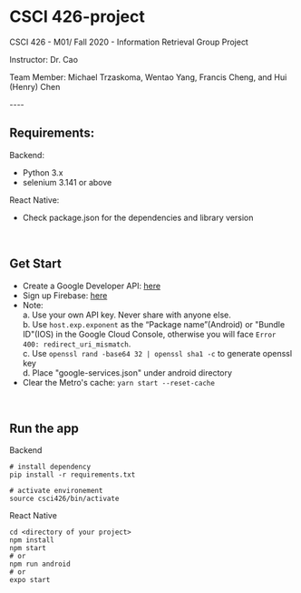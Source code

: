 # CSCI 426-project

<p>
CSCI 426 - M01/ Fall 2020 - Information Retrieval Group Project

Instructor: Dr. Cao

Team Member: Michael Trzaskoma, Wentao Yang, Francis Cheng, and Hui (Henry) Chen
</p>
----



## Requirements:

Backend:
  * Python 3.x
  * selenium 3.141 or above
  
React Native:
  * Check package.json for the dependencies and library version

<br>

## Get Start
  * Create a Google Developer API: <a href="https://console.developers.google.com/apis/dashboard"> here </a>
  * Sign up Firebase: <a href="https://console.firebase.google.com/">here</a>
  * Note: <br>
    a. Use your own API key. Never share with anyone else. <br>
    b. Use ```host.exp.exponent``` as the “Package name”(Android) or "Bundle ID"(IOS) in the Google Cloud Console, otherwise you will face ```Error 400: redirect_uri_mismatch```.<br>
    c. Use ```openssl rand -base64 32 | openssl sha1 -c``` to generate openssl key<br>
    d. Place "google-services.json" under android directory
  * Clear the Metro's cache: ```yarn start --reset-cache```

<br>

## Run the app
Backend
  ```
  # install dependency
  pip install -r requirements.txt
  
  # activate environement
  source csci426/bin/activate
  ```

React Native
```
cd <directory of your project>
npm install
npm start
# or 
npm run android
# or 
expo start
```
